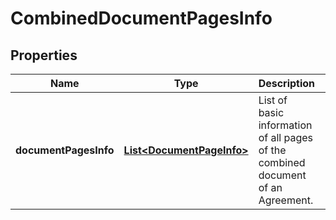 
# CombinedDocumentPagesInfo

## Properties
Name | Type | Description | Notes
------------ | ------------- | ------------- | -------------
**documentPagesInfo** | [**List&lt;DocumentPageInfo&gt;**](DocumentPageInfo.md) | List of basic information of all pages of the combined document of an Agreement. |  [optional]



